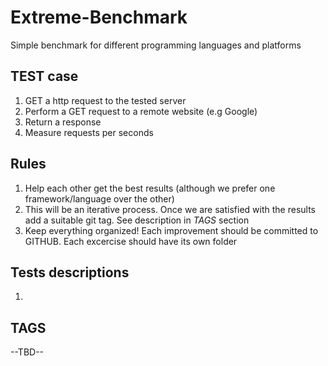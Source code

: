 # Extreme-Benchmark
Simple benchmark for different programming languages and platforms

## TEST case
1. GET a http request to the tested server
2. Perform a GET request to a remote website (e.g Google)
3. Return a response
4. Measure requests per seconds

## Rules
1. Help each other get the best results (although we prefer one framework/language over the other)
2. This will be an iterative process. Once we are satisfied with the results add a suitable git tag. See description in _TAGS_ section
3. Keep everything organized! Each improvement should be committed to GITHUB. Each excercise should have its own folder

## Tests descriptions
1. 

## TAGS
--TBD--
